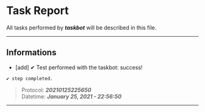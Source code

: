# Task Report

All tasks performed by **_taskbot_** will be described in this file.

---

## Informations

- [add] ✔ Test performed with the taskbot: success!

`✔ step completed.`

> Protocol: **_20210125225650_** \
> Datetime: **_January 25, 2021 - 22:56:50_**

---
